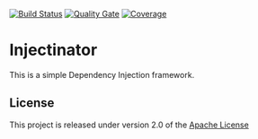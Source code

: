 [![Build Status](https://travis-ci.org/rovingeye/injectinator.svg?branch=master)](https://travis-ci.org/rovingeye/injectinator)
[![Quality Gate](https://sonarcloud.io/api/project_badges/measure?project=nl.rovingeye%3Ainjectinator&metric=alert_status)](https://sonarcloud.io/dashboard?id=nl.rovingeye%3Ainjectinator)
[![Coverage](https://sonarcloud.io/api/project_badges/measure?project=nl.rovingeye%3Ainjectinator&metric=coverage)](https://sonarcloud.io/dashboard?id=nl.rovingeye%3Ainjectinator)


# Injectinator

This is a simple Dependency Injection framework.

## License

This project is released under version 2.0 of the [Apache License](http://www.apache.org/licenses/LICENSE-2.0)